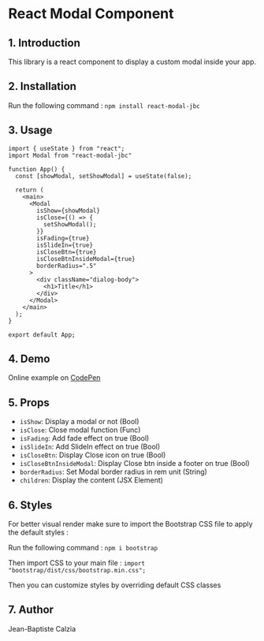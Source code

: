# React Modal Component

## 1. Introduction

This library is a react component to display a custom modal inside your app.

## 2. Installation

Run the following command :
`npm install react-modal-jbc`

## 3. Usage

```
import { useState } from "react";
import Modal from "react-modal-jbc"

function App() {
  const [showModal, setShowModal] = useState(false);

  return (
    <main>
      <Modal
        isShow={showModal}
        isClose={() => {
          setShowModal();
        }}
        isFading={true}
        isSlideIn={true}
        isCloseBtn={true}
        isCloseBtnInsideModal={true}
        borderRadius=".5"
      >
        <div className="dialog-body">
          <h1>Title</h1>
        </div>
      </Modal>
    </main>
  );
}

export default App;
```

## 4. Demo

Online example on [CodePen](https://codepen.io/jbcalzia/pen/jEOOVJX)

## 5. Props

- `isShow`: Display a modal or not (Bool)
- `isClose`: Close modal function (Func)
- `isFading`: Add fade effect on true (Bool)
- `isSlideIn`: Add SlideIn effect on true (Bool)
- `isCloseBtn`: Display Close icon on true (Bool)
- `isCloseBtnInsideModal`: Display Close btn inside a footer on true (Bool)
- `borderRadius`: Set Modal border radius in rem unit (String)
- `children`: Display the content (JSX Element)

## 6. Styles

For better visual render make sure to import the Bootstrap CSS file to apply the default styles :

Run the following command :
`npm i bootstrap`

Then import CSS to your main file : `import "bootstrap/dist/css/bootstrap.min.css";`

Then you can customize styles by overriding default CSS classes

## 7. Author

Jean-Baptiste Calzia

